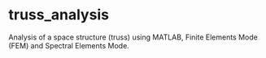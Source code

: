 # truss_analysis
Analysis of a space structure (truss) using MATLAB, Finite Elements Mode (FEM) and Spectral Elements Mode.
